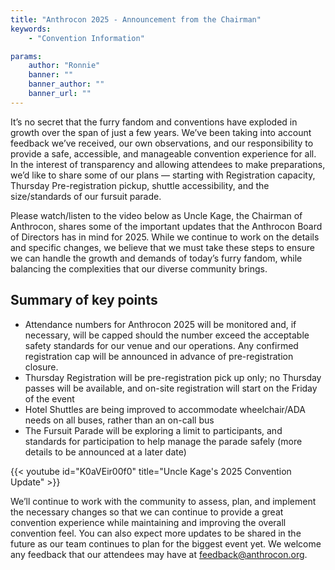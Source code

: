 ```yaml
---
title: "Anthrocon 2025 - Announcement from the Chairman"
keywords:
    - "Convention Information"

params:
    author: "Ronnie"
    banner: ""
    banner_author: ""
    banner_url: ""
---
```


It’s no secret that the furry fandom and conventions have exploded in growth over the span of just a few years. We’ve been taking into account feedback we’ve received, our own observations, and our responsibility to provide a safe, accessible, and manageable convention experience for all. In the interest of transparency and allowing attendees to make preparations, we’d like to share some of our plans — starting with Registration capacity, Thursday Pre-registration pickup, shuttle accessibility, and the size/standards of our fursuit parade.

Please watch/listen to the video below as Uncle Kage, the Chairman of Anthrocon, shares some of the important updates that the Anthrocon Board of Directors has in mind for 2025. While we continue to work on the details and specific changes, we believe that we must take these steps to ensure we can handle the growth and demands of today’s furry fandom, while balancing the complexities that our diverse community brings.

## Summary of key points

- Attendance numbers for Anthrocon 2025 will be monitored and, if necessary, will be capped should the number exceed the acceptable safety standards for our venue and our operations. Any confirmed registration cap will be announced in advance of pre-registration closure.
- Thursday Registration will be pre-registration pick up only; no Thursday passes will be available, and on-site registration will start on the Friday of the event
- Hotel Shuttles are being improved to accommodate wheelchair/ADA needs on all buses, rather than an on-call bus
- The Fursuit Parade will be exploring a limit to participants, and standards for participation to help manage the parade safely (more details to be announced at a later date)

{{< youtube id="K0aVEir00f0" title="Uncle Kage's 2025 Convention Update" >}}

We’ll continue to work with the community to assess, plan, and implement the necessary changes so that we can continue to provide a great convention experience while maintaining and improving the overall convention feel. You can also expect more updates to be shared in the future as our team continues to plan for the biggest event yet. We welcome any feedback that our attendees may have at <feedback@anthrocon.org>.
